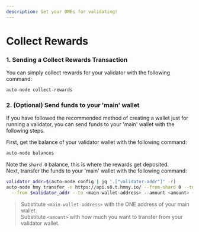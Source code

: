 ```yaml
---
description: Get your ONEs for validating!
---
```


# Collect Rewards

### 1. Sending a Collect Rewards Transaction

You can simply collect rewards for your validator with the following command:

```bash
auto-node collect-rewards
```

### 2. \(Optional\) Send funds to your 'main' wallet

If you have followed the recommended method of creating a wallet just for running a validator, you can send funds to your 'main' wallet with the following steps.

First, get the balance of your validator wallet with the following command:

```bash
auto-node balances
```

Note the `shard 0` balance, this is where the rewards get deposited.   
Next, transfer the funds to your 'main' wallet with the following command:

```bash
validator_addr=$(auto-node config | jq '.["validator-addr"]' -r)
auto-node hmy transfer -n https://api.s0.t.hmny.io/ --from-shard 0 --to-shard 0 \
  --from $validator_addr --to <main-wallet-address> --amount <amount> --passphrase
```

> Substitute `<main-wallet-address>` with the ONE address of your main wallet.  
> Substitute `<amount>` with how much you want to transfer from your validator wallet.

